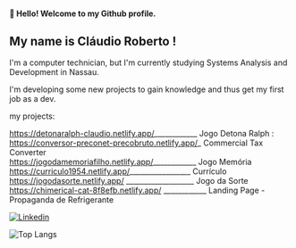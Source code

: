 #### 👋 Hello! Welcome to my Github profile.
## My name is Cláudio Roberto !

I'm a computer technician, but I'm currently studying Systems Analysis and Development in Nassau.

I'm developing some new projects to gain knowledge and thus get my first job as a dev.

my projects: <br>

https://detonaralph-claudio.netlify.app/____________ Jogo Detona Ralph : <Br>
https://conversor-preconet-precobruto.netlify.app/_ Commercial Tax Converter <br>
https://jogodamemoriafilho.netlify.app/____________ Jogo Memória <br>
https://curriculo1954.netlify.app/_________________ Currículo <br>
https://jogodasorte.netlify.app/ ___________________ Jogo da Sorte <br>
https://chimerical-cat-8f8efb.netlify.app/ ____________ Landing Page - Propaganda de Refrigerante


[![Linkedin](https://img.shields.io/badge/LinkedIn-0077B5?style=for-the-badge&logo=linkedin&logoColor=white)](https://www.linkedin.com/in/cl%C3%A1udio-roberto-08486b186/)
         
   ![Top Langs](https://github-readme-stats.vercel.app/api/top-langs/?username=Klaudio0707&show_progress=true)       

<!--

-->
